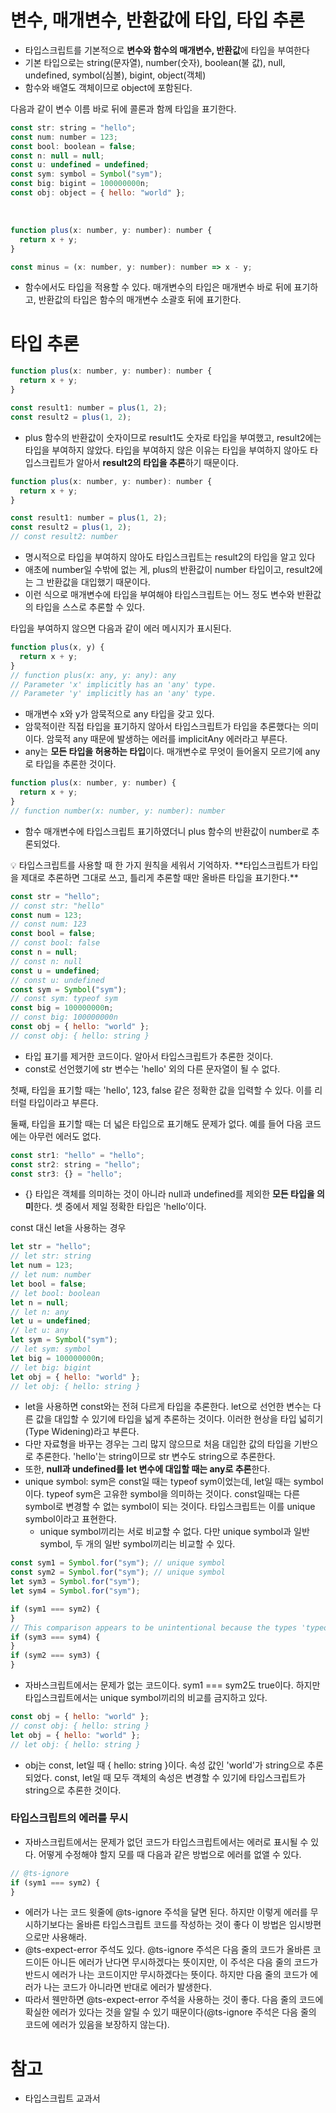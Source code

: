 # **변수, 매개변수, 반환값에 타입,** 타입 추론

- 타입스크립트를 기본적으로 **변수와 함수의 매개변수, 반환값**에 타입을 부여한다
- 기본 타입으로는 string(문자열), number(숫자), boolean(불 값), null, undefined, symbol(심볼), bigint, object(객체)
- 함수와 배열도 객체이므로 object에 포함된다.

다음과 같이 변수 이름 바로 뒤에 콜론과 함께 타입을 표기한다.

```jsx
const str: string = "hello";
const num: number = 123;
const bool: boolean = false;
const n: null = null;
const u: undefined = undefined;
const sym: symbol = Symbol("sym");
const big: bigint = 100000000n;
const obj: object = { hello: "world" };
```

<br>

```jsx
function plus(x: number, y: number): number {
  return x + y;
}

const minus = (x: number, y: number): number => x - y;
```

- 함수에서도 타입을 적용할 수 있다. 매개변수의 타입은 매개변수 바로 뒤에 표기하고, 반환값의 타입은 함수의 매개변수 소괄호 뒤에 표기한다.

# 타입 추론

```jsx
function plus(x: number, y: number): number {
  return x + y;
}

const result1: number = plus(1, 2);
const result2 = plus(1, 2);
```

- plus 함수의 반환값이 숫자이므로 result1도 숫자로 타입을 부여했고, result2에는 타입을 부여하지 않았다. 타입을 부여하지 않은 이유는 타입을 부여하지 않아도 타입스크립트가 알아서 **result2의 타입을 추론**하기 때문이다.

```jsx
function plus(x: number, y: number): number {
  return x + y;
}

const result1: number = plus(1, 2);
const result2 = plus(1, 2);
// const result2: number
```

- 명시적으로 타입을 부여하지 않아도 타입스크립트는 result2의 타입을 알고 있다
- 애초에 number일 수밖에 없는 게, plus의 반환값이 number 타입이고, result2에는 그 반환값을 대입했기 때문이다.
- 이런 식으로 매개변수에 타입을 부여해야 타입스크립트는 어느 정도 변수와 반환값의 타입을 스스로 추론할 수 있다.

타입을 부여하지 않으면 다음과 같이 에러 메시지가 표시된다.

```jsx
function plus(x, y) {
  return x + y;
}
// function plus(x: any, y: any): any
// Parameter 'x' implicitly has an 'any' type.
// Parameter 'y' implicitly has an 'any' type.
```

- 매개변수 x와 y가 암묵적으로 any 타입을 갖고 있다.
- 암묵적이란 직접 타입을 표기하지 않아서 타입스크립트가 타입을 추론했다는 의미이다. 암묵적 any 때문에 발생하는 에러를 implicitAny 에러라고 부른다.
- any는 **모든 타입을 허용하는 타입**이다. 매개변수로 무엇이 들어올지 모르기에 any로 타입을 추론한 것이다.

```jsx
function plus(x: number, y: number) {
  return x + y;
}
// function number(x: number, y: number): number
```

- 함수 매개변수에 타입스크립트 표기하였더니 plus 함수의 반환값이 number로 추론되었다.

<aside>
💡 타입스크립트를 사용할 때 한 가지 원칙을 세워서 기억하자. **타입스크립트가 타입을 제대로 추론하면 그대로 쓰고, 틀리게 추론할 때만 올바른 타입을 표기한다.**

</aside>

```jsx
const str = "hello";
// const str: "hello"
const num = 123;
// const num: 123
const bool = false;
// const bool: false
const n = null;
// const n: null
const u = undefined;
// const u: undefined
const sym = Symbol("sym");
// const sym: typeof sym
const big = 100000000n;
// const big: 100000000n
const obj = { hello: "world" };
// const obj: { hello: string }
```

- 타입 표기를 제거한 코드이다. 알아서 타입스크립트가 추론한 것이다.
- const로 선언했기에 str 변수는 'hello' 외의 다른 문자열이 될 수 없다.

첫째, 타입을 표기할 때는 'hello', 123, false 같은 정확한 값을 입력할 수 있다. 이를 리터럴 타입이라고 부른다.

둘째, 타입을 표기할 때는 더 넓은 타입으로 표기해도 문제가 없다. 예를 들어 다음 코드에는 아무런 에러도 없다.

```jsx
const str1: "hello" = "hello";
const str2: string = "hello";
const str3: {} = "hello";
```

- {} 타입은 객체를 의미하는 것이 아니라 null과 undefined를 제외한 **모든 타입을 의미**한다. 셋 중에서 제일 정확한 타입은 'hello’이다.

const 대신 let을 사용하는 경우

```jsx
let str = "hello";
// let str: string
let num = 123;
// let num: number
let bool = false;
// let bool: boolean
let n = null;
// let n: any
let u = undefined;
// let u: any
let sym = Symbol("sym");
// let sym: symbol
let big = 100000000n;
// let big: bigint
let obj = { hello: "world" };
// let obj: { hello: string }
```

- let을 사용하면 const와는 전혀 다르게 타입을 추론한다. let으로 선언한 변수는 다른 값을 대입할 수 있기에 타입을 넓게 추론하는 것이다. 이러한 현상을 타입 넓히기(Type Widening)라고 부른다.
- 다만 자료형을 바꾸는 경우는 그리 많지 않으므로 처음 대입한 값의 타입을 기반으로 추론한다. 'hello'는 string이므로 str 변수도 string으로 추론한다.
- 또한, **null과 undefined를 let 변수에 대입할 때는 any로 추론**한다.
- unique symbol: sym은 const일 때는 typeof sym이었는데, let일 때는 symbol이다. typeof sym은 고유한 symbol을 의미하는 것이다. const일때는 다른 symbol로 변경할 수 없는 symbol이 되는 것이다. 타입스크립트는 이를 unique symbol이라고 표현한다.
  - unique symbol끼리는 서로 비교할 수 없다. 다만 unique symbol과 일반 symbol, 두 개의 일반 symbol끼리는 비교할 수 있다.

```jsx
const sym1 = Symbol.for("sym"); // unique symbol
const sym2 = Symbol.for("sym"); // unique symbol
let sym3 = Symbol.for("sym");
let sym4 = Symbol.for("sym");

if (sym1 === sym2) {
}
// This comparison appears to be unintentional because the types 'typeof sym1' and 'typeof sym2' have no overlap.
if (sym3 === sym4) {
}
if (sym2 === sym3) {
}
```

- 자바스크립트에서는 문제가 없는 코드이다. sym1 === sym2도 true이다. 하지만 타입스크립트에서는 unique symbol끼리의 비교를 금지하고 있다.

```jsx
const obj = { hello: "world" };
// const obj: { hello: string }
let obj = { hello: "world" };
// let obj: { hello: string }
```

- obj는 const, let일 때 { hello: string }이다. 속성 값인 'world'가 string으로 추론되었다. const, let일 때 모두 객체의 속성은 변경할 수 있기에 타입스크립트가 string으로 추론한 것이다.

### 타입스크립트의 에러를 무시

- 자바스크립트에서는 문제가 없던 코드가 타입스크립트에서는 에러로 표시될 수 있다. 어떻게 수정해야 할지 모를 때 다음과 같은 방법으로 에러를 없앨 수 있다.

```jsx
// @ts-ignore
if (sym1 === sym2) {
}
```

- 에러가 나는 코드 윗줄에 @ts-ignore 주석을 달면 된다. 하지만 이렇게 에러를 무시하기보다는 올바른 타입스크립트 코드를 작성하는 것이 좋다 이 방법은 임시방편으로만 사용해라.
- @ts-expect-error 주석도 있다. @ts-ignore 주석은 다음 줄의 코드가 올바른 코드이든 아니든 에러가 난다면 무시하겠다는 뜻이지만, 이 주석은 다음 줄의 코드가 반드시 에러가 나는 코드이지만 무시하겠다는 뜻이다. 하지만 다음 줄의 코드가 에러가 나는 코드가 아니라면 반대로 에러가 발생한다.
- 따라서 웬만하면 @ts-expect-error 주석을 사용하는 것이 좋다. 다음 줄의 코드에 확실한 에러가 있다는 것을 알릴 수 있기 때문이다(@ts-ignore 주석은 다음 줄의 코드에 에러가 있음을 보장하지 않는다).
  <br>

# 참고

- 타입스크립트 교과서
